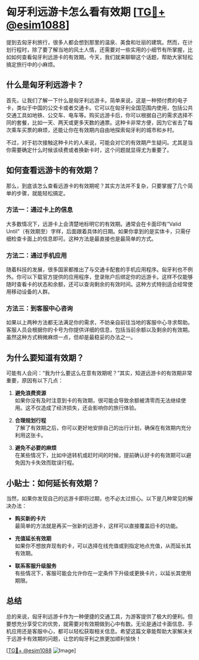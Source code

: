 # 匈牙利远游卡怎么看有效期 [[TG💪+ @esim1088](https://t.me/s/esim1088)]

提到去匈牙利旅行，很多人都会想到那里的温泉、美食和壮丽的建筑。然而，在计划行程时，除了要了解当地的风土人情，还需要对一些实用的小细节有所掌握，比如如何查看匈牙利远游卡的有效期。今天，我们就来聊聊这个话题，帮助大家轻松搞定旅行中的小麻烦。

## 什么是匈牙利远游卡？

首先，让我们了解一下什么是匈牙利远游卡。简单来说，这是一种预付费的电子卡，类似于中国的公交卡或者交通卡。它可以在匈牙利全国范围内使用，包括公共交通工具如地铁、公交车、电车等。购买远游卡后，你可以根据自己的需求选择不同的套餐，比如一天、两天或更多天数的通票。这种卡非常方便，因为它省去了每次乘车买票的麻烦，还能让你在有效期内自由地探索匈牙利的城市和乡村。

不过，对于初次接触这种卡片的人来说，可能会对它的有效期产生疑问。尤其是当你需要确定什么时候该续费或者换新卡时，这个问题就显得尤为重要了。

## 如何查看远游卡的有效期？

那么，到底该怎么查看远游卡的有效期呢？其实方法并不复杂，只要掌握了几个简单的步骤，就能轻松搞定。

### 方法一：通过卡上的信息

大多数情况下，远游卡上会清楚地标明它的有效期。通常会在卡面印有“Valid Until”（有效期至）字样，后面跟着具体的日期。如果你拿到的是实体卡，只需仔细检查卡面上的信息即可。这种方法是最直接也是最简单的方式。

### 方法二：通过手机应用

随着科技的发展，很多国家都推出了与交通卡配套的手机应用程序。匈牙利也不例外。你可以下载官方提供的应用程序，登录账户后绑定你的远游卡。这样不仅能够随时查看卡的状态和余额，还可以查询剩余的有效时间。这种方式特别适合经常使用移动设备的人群。

### 方法三：到客服中心咨询

如果以上两种方法都无法满足你的需求，不妨亲自前往当地的客服中心寻求帮助。客服人员会根据你的卡号为你提供详细的信息，包括当前余额以及剩余的有效期。虽然这种方式稍微麻烦一点，但却是最稳妥的办法之一。

## 为什么要知道有效期？

可能有人会问：“我为什么要这么在意有效期呢？”其实，知道远游卡的有效期非常重要，原因有以下几点：

1. **避免浪费资源**  
   如果你没有及时注意到卡的有效期，很可能会导致余额被清零而无法继续使用。这不仅造成了经济损失，还会影响你的旅行体验。

2. **合理规划行程**  
   了解了有效期之后，你可以更好地安排自己的出行计划，确保在有效期内充分利用这张卡。

3. **避免不必要的麻烦**  
   在某些情况下，比如中途转机或赶时间的时候，提前确认好卡的有效期可以避免因为卡失效而耽误行程。

## 小贴士：如何延长有效期？

当然，如果你发现自己的远游卡即将过期，也不必太过担心。以下是几种常见的解决办法：

- **购买新的卡片**  
  最简单的方法就是再买一张新的远游卡，这样可以直接覆盖旧卡的功能。

- **充值延长有效期**  
  如果你不想放弃现有的卡，可以选择在线充值或到指定地点充值，从而延长其有效期。

- **联系客服升级服务**  
  有些情况下，客服可能会允许你在一定条件下升级或更换卡片，以延长其使用期限。

## 总结

总的来说，匈牙利远游卡作为一种便捷的交通工具，为游客提供了极大的便利。但要想充分享受它的优势，就需要对有效期做到心中有数。无论是通过卡面信息、手机应用还是客服中心，都可以轻松获取相关信息。希望这篇文章能帮助大家解决关于远游卡有效期的问题，让您的匈牙利之旅更加顺利愉快！

[[TG💪+ @esim1088](https://t.me/s/esim1088) ![Image](https://i.postimg.cc/4NQfJmqS/Snipaste-2025-05-13-00-14-12.png)]